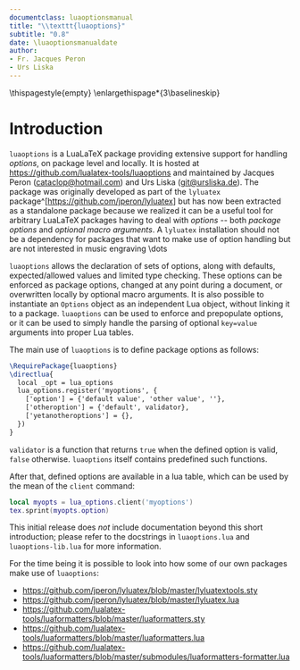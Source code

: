 ```yaml
---
documentclass: luaoptionsmanual
title: "\\texttt{luaoptions}"
subtitle: "0.8"
date: \luaoptionsmanualdate
author:
- Fr. Jacques Peron
- Urs Liska
---
```


\thispagestyle{empty}
\enlargethispage*{3\baselineskip}

# Introduction

`luaoptions` is a  LuaLaTeX package providing extensive support for handling
*options*, on package level and locally.  It is hosted at
<https://github.com/lualatex-tools/luaoptions> and maintained by Jacques Peron
(<cataclop@hotmail.com>) and Urs Liska (<git@ursliska.de>).  The package was
originally developed as part of the `lyluatex`
package^[<https://github.com/jperon/lyluatex>] but has now been extracted as a
standalone package because we realized it can be a useful tool for arbitrary
LuaLaTeX packages having to deal with *options* -- both *package options* and
*optional macro arguments*.  A `lyluatex` installation should not be a
dependency for packages that want to make use of option handling but are not
interested in music engraving \dots

`luaoptions` allows the declaration of sets of options, along with defaults,
expected/allowed values and limited type checking.  These options can be
enforced as package options, changed at any point during a document, or
overwritten locally by optional macro arguments.  It is also possible to
instantiate an `Options` object as an independent Lua object, without linking
it to a package.  `luaoptions` can be used to enforce and prepopulate options,
or it can be used to simply handle the parsing of optional `key=value` arguments
into proper Lua tables.

The main use of `luaoptions` is to define package options as follows:

```tex
\RequirePackage{luaoptions}
\directlua{
  local _opt = lua_options
  lua_options.register('myoptions', {
    ['option'] = {'default value', 'other value', ''},
    ['otheroption'] = {'default', validator},
    ['yetanotheroptions'] = {},
  })
}
```

`validator` is a function that returns `true` when the defined option is valid,
`false` otherwise. `luaoptions` itself contains predefined such functions.

After that, defined options are available in a lua table, which can be used by
the mean of the `client` command:

```lua
local myopts = lua_options.client('myoptions')
tex.sprint(myopts.option)
```

This initial release does *not* include documentation beyond this short
introduction; please refer to the docstrings in `luaoptions.lua` and
`luaoptions-lib.lua` for more information.

For the time being it is possible to look into how some of our own packages make
use of `luaoptions`:

* <https://github.com/jperon/lyluatex/blob/master/lyluatextools.sty>
* <https://github.com/jperon/lyluatex/blob/master/lyluatex.lua>
* <https://github.com/lualatex-tools/luaformatters/blob/master/luaformatters.sty>
* <https://github.com/lualatex-tools/luaformatters/blob/master/luaformatters.lua>
* <https://github.com/lualatex-tools/luaformatters/blob/master/submodules/luaformatters-formatter.lua>
